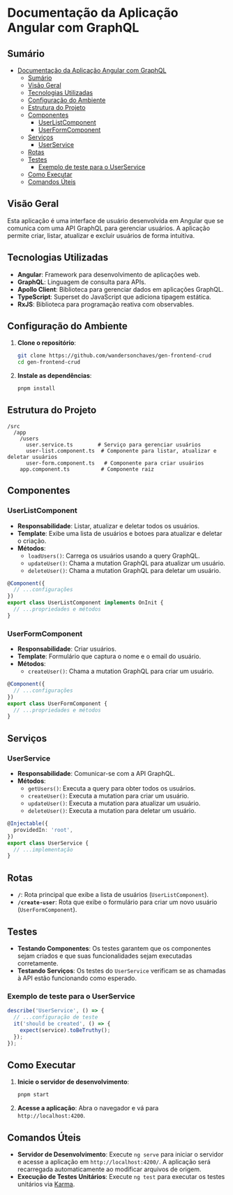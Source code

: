 # Documentação da Aplicação Angular com GraphQL

## Sumário

- [Documentação da Aplicação Angular com GraphQL](#documentação-da-aplicação-angular-com-graphql)
  - [Sumário](#sumário)
  - [Visão Geral](#visão-geral)
  - [Tecnologias Utilizadas](#tecnologias-utilizadas)
  - [Configuração do Ambiente](#configuração-do-ambiente)
  - [Estrutura do Projeto](#estrutura-do-projeto)
  - [Componentes](#componentes)
    - [UserListComponent](#userlistcomponent)
    - [UserFormComponent](#userformcomponent)
  - [Serviços](#serviços)
    - [UserService](#userservice)
  - [Rotas](#rotas)
  - [Testes](#testes)
    - [Exemplo de teste para o UserService](#exemplo-de-teste-para-o-userservice)
  - [Como Executar](#como-executar)
  - [Comandos Úteis](#comandos-úteis)

## Visão Geral

Esta aplicação é uma interface de usuário desenvolvida em Angular que se comunica com uma API GraphQL para gerenciar usuários. A aplicação permite criar, listar, atualizar e excluir usuários de forma intuitiva.

## Tecnologias Utilizadas

- **Angular**: Framework para desenvolvimento de aplicações web.
- **GraphQL**: Linguagem de consulta para APIs.
- **Apollo Client**: Biblioteca para gerenciar dados em aplicações GraphQL.
- **TypeScript**: Superset do JavaScript que adiciona tipagem estática.
- **RxJS**: Biblioteca para programação reativa com observables.

## Configuração do Ambiente

1. **Clone o repositório**:
   ```bash
   git clone https://github.com/wandersonchaves/gen-frontend-crud
   cd gen-frontend-crud
   ```
2. **Instale as dependências**:
   ```bash
   pnpm install
   ```

## Estrutura do Projeto

```
/src
  /app
    /users
      user.service.ts        # Serviço para gerenciar usuários
      user-list.component.ts  # Componente para listar, atualizar e deletar usuários
      user-form.component.ts   # Componente para criar usuários
    app.component.ts          # Componente raiz
```

## Componentes

### UserListComponent

- **Responsabilidade**: Listar, atualizar e deletar todos os usuários.
- **Template**: Exibe uma lista de usuários e botoes para atualizar e deletar o criação.
- **Métodos**:
  - `loadUsers()`: Carrega os usuários usando a query GraphQL.
  - `updateUser()`: Chama a mutation GraphQL para atualizar um usuário.
  - `deleteUser()`: Chama a mutation GraphQL para deletar um usuário.



```typescript
@Component({
  // ...configurações
})
export class UserListComponent implements OnInit {
  // ...propriedades e métodos
}
```

### UserFormComponent

- **Responsabilidade**: Criar usuários.
- **Template**: Formulário que captura o nome e o email do usuário.
- **Métodos**:
  - `createUser()`: Chama a mutation GraphQL para criar um usuário.

```typescript
@Component({
  // ...configurações
})
export class UserFormComponent {
  // ...propriedades e métodos
}
```

## Serviços

### UserService

- **Responsabilidade**: Comunicar-se com a API GraphQL.
- **Métodos**:
  - `getUsers()`: Executa a query para obter todos os usuários.
  - `createUser()`: Executa a mutation para criar um usuário.
  - `updateUser()`: Executa a mutation para atualizar um usuário.
  - `deleteUser()`: Executa a mutation para deletar um usuário.

```typescript
@Injectable({
  providedIn: 'root',
})
export class UserService {
  // ...implementação
}
```

## Rotas

- **`/`**: Rota principal que exibe a lista de usuários (`UserListComponent`).
- **`/create-user`**: Rota que exibe o formulário para criar um novo usuário (`UserFormComponent`).

## Testes

- **Testando Componentes**: Os testes garantem que os componentes sejam criados e que suas funcionalidades sejam executadas corretamente.
- **Testando Serviços**: Os testes do `UserService` verificam se as chamadas à API estão funcionando como esperado.

### Exemplo de teste para o UserService

```typescript
describe('UserService', () => {
  // ...configuração de teste
  it('should be created', () => {
    expect(service).toBeTruthy();
  });
});
```

## Como Executar

1. **Inicie o servidor de desenvolvimento**:
   ```bash
   pnpm start
   ```
2. **Acesse a aplicação**:
   Abra o navegador e vá para `http://localhost:4200`.

## Comandos Úteis

- **Servidor de Desenvolvimento**: Execute `ng serve` para iniciar o servidor e acesse a aplicação em `http://localhost:4200/`. A aplicação será recarregada automaticamente ao modificar arquivos de origem.
- **Execução de Testes Unitários**: Execute `ng test` para executar os testes unitários via [Karma](https://karma-runner.github.io).
